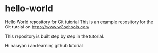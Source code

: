 # hello-world
Hello World repository for Git tutorial
This is an example repository for the Git tutoial on https://www.w3schools.com

This repository is built step by step in the tutorial. 

Hi narayan i am learning github tutorial 